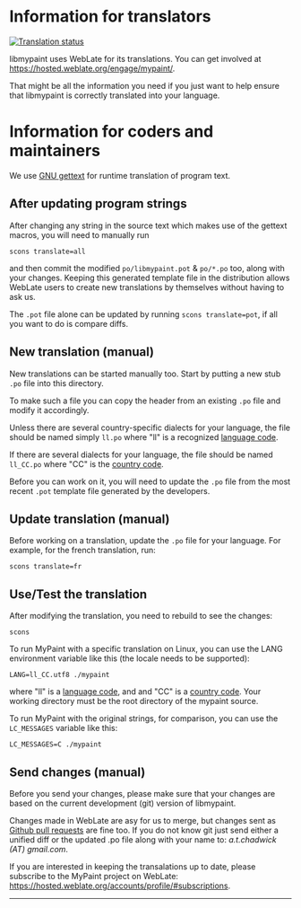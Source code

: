 # Information for translators
[![Translation status](https://hosted.weblate.org/widgets/mypaint/-/svg-badge.svg)](https://hosted.weblate.org/engage/mypaint/?utm_source=widget)

libmypaint uses WebLate for its translations.
You can get involved at <https://hosted.weblate.org/engage/mypaint/>.

That might be all the information you need
if you just want to help ensure that libmypaint
is correctly translated into your language.

# Information for coders and maintainers

We use [GNU gettext][gettext] for runtime translation of program text.

## After updating program strings

After changing any string in the source text which makes use of the
gettext macros, you will need to manually run

    scons translate=all

and then commit the modified `po/libmypaint.pot` & `po/*.po` too,
along with your changes.
Keeping this generated template file in the distribution
allows WebLate users to create new translations by themselves
without having to ask us.

The `.pot` file alone can be updated by running `scons translate=pot`,
if all you want to do is compare diffs.

## New translation (manual)

New translations can be started manually too.
Start by putting a new stub `.po` file into this directory.

To make such a file you can
copy the header from an existing `.po` file
and modify it accordingly.

Unless there are several country-specific dialects for your language,
the file should be named simply `ll.po`
where "ll" is a recognized [language code][ll].

If there are several dialects for your language,
the file should be named `ll_CC.po`
where "CC" is the [country code][CC].

Before you can work on it,
you will need to update the `.po` file
from the most recent `.pot` template file
generated by the developers.

## Update translation (manual)

Before working on a translation,
update the `.po` file for your language.
For example, for the french translation, run:

    scons translate=fr

## Use/Test the translation

After modifying the translation,
you need to rebuild to see the changes:

    scons

To run MyPaint with a specific translation on Linux,
you can use the LANG environment variable
like this (the locale needs to be supported):

    LANG=ll_CC.utf8 ./mypaint

where "ll" is a [language code][ll], and and "CC" is a [country code][CC].
Your working directory must be the root directory of the mypaint source.

To run MyPaint with the original strings, for comparison,
you can use the `LC_MESSAGES` variable like this:

    LC_MESSAGES=C ./mypaint

## Send changes (manual)

Before you send your changes, please make sure that
your changes are based on the
current development (git) version of libmypaint.

Changes made in WebLate are asy for us to merge,
but changes sent as [Github pull requests][PR] are fine too.
If you do not know git just send
either a unified diff or the updated .po file
along with your name to: *a.t.chadwick (AT) gmail.com*.

If you are interested in keeping the transalations up to date,
please subscribe to the MyPaint project on WebLate:
<https://hosted.weblate.org/accounts/profile/#subscriptions>.

--------------------

[gettext]: http://www.gnu.org/software/hello/manual/gettext/ (Official GNU gettext manual)
[ll]: http://www.gnu.org/software/hello/manual/gettext/Usual-Language-Codes.html#Usual-Language-Codes ("ll" options)
[CC]: http://www.gnu.org/software/hello/manual/gettext/Country-Codes.html#Country-Codes ("CC" options)
[PR]: https://help.github.com/articles/using-pull-requests/
